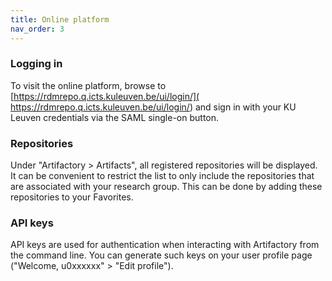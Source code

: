 ```yaml
---
title: Online platform
nav_order: 3
---
```


### Logging in

To visit the online platform, browse to [https://rdmrepo.q.icts.kuleuven.be/ui/login/](
https://rdmrepo.q.icts.kuleuven.be/ui/login/) and sign in with your KU Leuven
credentials via the SAML single-on button.

### Repositories

Under "Artifactory > Artifacts", all registered repositories will be displayed.
It can be convenient to restrict the list to only include the repositories that
are associated with your research group. This can be done by adding these
repositories to your Favorites.

### API keys

API keys are used for authentication when interacting with Artifactory from
the command line. You can generate such keys on your user profile page
("Welcome, u0xxxxxx" > "Edit profile").
